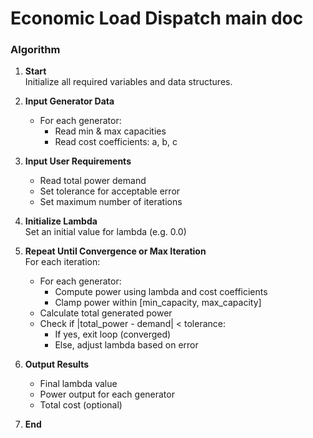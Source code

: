 <script src="https://cdn.jsdelivr.net/npm/mathjax@3/es5/tex-mml-chtml.js"></script> <script type="module"> Array.from(document.getElementsByClassName("language-mermaid")).forEach(el => { el.classList.add("mermaid"); }); import mermaid from 'https://cdn.jsdelivr.net/npm/mermaid@11.4.1/dist/mermaid.esm.min.mjs'; mermaid.initialize({ startOnLoad: true, theme: 'light' }); </script>
# Economic Load Dispatch main doc

### Algorithm

1. **Start**  
   Initialize all required variables and data structures.

2. **Input Generator Data**  
   - For each generator:
     - Read min & max capacities
     - Read cost coefficients: a, b, c

3. **Input User Requirements**  
   - Read total power demand  
   - Set tolerance for acceptable error  
   - Set maximum number of iterations

4. **Initialize Lambda**  
   Set an initial value for lambda (e.g. 0.0)

5. **Repeat Until Convergence or Max Iteration**  
   For each iteration:
   - For each generator:
     - Compute power using lambda and cost coefficients
     - Clamp power within [min_capacity, max_capacity]
   - Calculate total generated power
   - Check if |total_power - demand| < tolerance:
     - If yes, exit loop (converged)
     - Else, adjust lambda based on error

6. **Output Results**  
   - Final lambda value  
   - Power output for each generator  
   - Total cost (optional)

7. **End**


